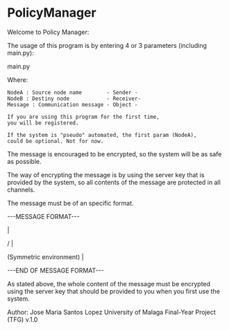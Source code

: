 # PolicyManager

Welcome to Policy Manager:

The usage of this program is by
entering 4 or 3 parameters (including main.py):

main.py <NodeA> <NodeB> <Message>

Where:

    NodeA : Source node name        - Sender - 
    NodeB : Destiny node            - Receiver-
    Message : Communication message - Object -  

    If you are using this program for the first time,
    you will be registered.

    If the system is "pseudo" automated, the first param (NodeA),
    could be optional. Not for now.

The message is encouraged to be encrypted, so the system
will be as safe as possible.

The way of encrypting the message is by using the server key
that is provided by the system, so all contents of the message
are protected in all channels.

The message must be of an specific format.

---MESSAGE FORMAT---

<Encryption method>  | 

<IV used>/<Nonce used> | 

<Key used> (Symmetric environment) |

<Message content encrypted in the method above>

---END OF MESSAGE FORMAT---


As stated above, the whole content of the message must be encrypted
using the server key that should be provided to you when you first use the system.

Author: Jose Maria Santos Lopez
University of Malaga
Final-Year Project (TFG)
v.1.0
